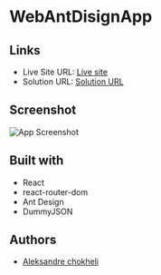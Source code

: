 # WebAntDisignApp

## Links

- Live Site URL: [Live site](https://ant-disign-web-app.vercel.app/)
- Solution URL: [Solution URL](https://github.com/aleksandrre/AntDisignWebApp)

## Screenshot
![App Screenshot](https://github.com/aleksandrre/AntDisignWebApp/assets/108459639/561b033d-f053-45ab-912e-9e8c29030710)
## Built with
- React
- react-router-dom
- Ant Design
- DummyJSON
## Authors
- [Aleksandre chokheli](https://github.com/aleksandrre)
